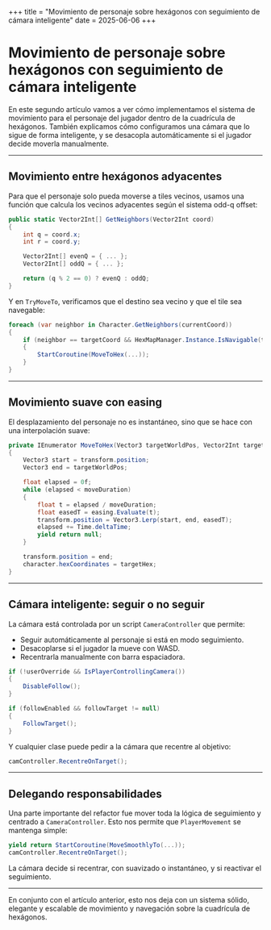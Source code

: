 +++
title = "Movimiento de personaje sobre hexágonos con seguimiento de cámara inteligente"
date = 2025-06-06
+++

# Movimiento de personaje sobre hexágonos con seguimiento de cámara inteligente

En este segundo artículo vamos a ver cómo implementamos el sistema de movimiento para el personaje del jugador dentro de la cuadrícula de hexágonos. También explicamos cómo configuramos una cámara que lo sigue de forma inteligente, y se desacopla automáticamente si el jugador decide moverla manualmente.

---

## Movimiento entre hexágonos adyacentes

Para que el personaje solo pueda moverse a tiles vecinos, usamos una función que calcula los vecinos adyacentes según el sistema odd-q offset:

```cs
public static Vector2Int[] GetNeighbors(Vector2Int coord)
{
    int q = coord.x;
    int r = coord.y;

    Vector2Int[] evenQ = { ... };
    Vector2Int[] oddQ = { ... };

    return (q % 2 == 0) ? evenQ : oddQ;
}
```

Y en `TryMoveTo`, verificamos que el destino sea vecino y que el tile sea navegable:

```cs
foreach (var neighbor in Character.GetNeighbors(currentCoord))
{
    if (neighbor == targetCoord && HexMapManager.Instance.IsNavigable(targetCoord))
    {
        StartCoroutine(MoveToHex(...));
    }
}
```

---

## Movimiento suave con easing

El desplazamiento del personaje no es instantáneo, sino que se hace con una interpolación suave:

```cs
private IEnumerator MoveToHex(Vector3 targetWorldPos, Vector2Int targetHex)
{
    Vector3 start = transform.position;
    Vector3 end = targetWorldPos;

    float elapsed = 0f;
    while (elapsed < moveDuration)
    {
        float t = elapsed / moveDuration;
        float easedT = easing.Evaluate(t);
        transform.position = Vector3.Lerp(start, end, easedT);
        elapsed += Time.deltaTime;
        yield return null;
    }

    transform.position = end;
    character.hexCoordinates = targetHex;
}
```

---

## Cámara inteligente: seguir o no seguir

La cámara está controlada por un script `CameraController` que permite:

* Seguir automáticamente al personaje si está en modo seguimiento.
* Desacoplarse si el jugador la mueve con WASD.
* Recentrarla manualmente con barra espaciadora.

```cs
if (!userOverride && IsPlayerControllingCamera())
{
    DisableFollow();
}

if (followEnabled && followTarget != null)
{
    FollowTarget();
}
```

Y cualquier clase puede pedir a la cámara que recentre al objetivo:

```cs
camController.RecentreOnTarget();
```

---

## Delegando responsabilidades

Una parte importante del refactor fue mover toda la lógica de seguimiento y centrado a `CameraController`. Esto nos permite que `PlayerMovement` se mantenga simple:

```cs
yield return StartCoroutine(MoveSmoothlyTo(...));
camController.RecentreOnTarget();
```

La cámara decide si recentrar, con suavizado o instantáneo, y si reactivar el seguimiento.

---

En conjunto con el artículo anterior, esto nos deja con un sistema sólido, elegante y escalable de movimiento y navegación sobre la cuadrícula de hexágonos.
